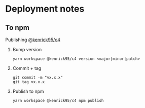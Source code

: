# Deployment notes

## To npm

Publishing [@kenrick95/c4](https://www.npmjs.com/package/@kenrick95/c4)

1. Bump version

   ```
   yarn workspace @kenrick95/c4 version <major|minor|patch>
   ```
2. Commit + tag
    ```
    git commit -m "vx.x.x"
    git tag vx.x.x
    ```
3. Publish to npm
   ```
   yarn workspace @kenrick95/c4 npm publish
   ```
